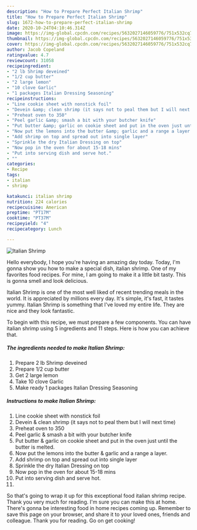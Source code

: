 ```yaml
---
description: "How to Prepare Perfect Italian Shrimp"
title: "How to Prepare Perfect Italian Shrimp"
slug: 1672-how-to-prepare-perfect-italian-shrimp
date: 2020-10-24T04:10:46.314Z
image: https://img-global.cpcdn.com/recipes/5632027146059776/751x532cq70/italian-shrimp-recipe-main-photo.jpg
thumbnail: https://img-global.cpcdn.com/recipes/5632027146059776/751x532cq70/italian-shrimp-recipe-main-photo.jpg
cover: https://img-global.cpcdn.com/recipes/5632027146059776/751x532cq70/italian-shrimp-recipe-main-photo.jpg
author: Jacob Copeland
ratingvalue: 4.7
reviewcount: 31058
recipeingredient:
- "2 lb Shrimp deveined"
- "1/2 cup butter"
- "2 large lemon"
- "10 clove Garlic"
- "1 packages Italian Dressing Seasoning"
recipeinstructions:
- "Line cookie sheet with nonstick foil"
- "Devein &amp; clean shrimp (it says not to peal them but I will next time)"
- "Preheat oven to 350"
- "Peel garlic &amp; smash a bit with your butcher knife"
- "Put butter &amp; garlic on cookie sheet and put in the oven just until the butter is melted."
- "Now put the lemons into the butter &amp; garlic and a range a layer."
- "Add shrimp on top and spread out into single layer"
- "Sprinkle the dry Italian Dressing on top"
- "Now pop in the oven for about 15-18 mins"
- "Put into serving dish and serve hot."
- ""
categories:
- Recipe
tags:
- italian
- shrimp

katakunci: italian shrimp 
nutrition: 224 calories
recipecuisine: American
preptime: "PT17M"
cooktime: "PT37M"
recipeyield: "4"
recipecategory: Lunch

---
```



![Italian Shrimp](https://img-global.cpcdn.com/recipes/5632027146059776/751x532cq70/italian-shrimp-recipe-main-photo.jpg)

Hello everybody, I hope you're having an amazing day today. Today, I'm gonna show you how to make a special dish, italian shrimp. One of my favorites food recipes. For mine, I am going to make it a little bit tasty. This is gonna smell and look delicious.

Italian Shrimp is one of the most well liked of recent trending meals in the world. It is appreciated by millions every day. It's simple, it's fast, it tastes yummy. Italian Shrimp is something that I've loved my entire life. They are nice and they look fantastic.




To begin with this recipe, we must prepare a few components. You can have italian shrimp using 5 ingredients and 11 steps. Here is how you can achieve that.

<!--inarticleads1-->

##### The ingredients needed to make Italian Shrimp:

1. Prepare 2 lb Shrimp deveined
1. Prepare 1/2 cup butter
1. Get 2 large lemon
1. Take 10 clove Garlic
1. Make ready 1 packages Italian Dressing Seasoning




<!--inarticleads2-->

##### Instructions to make Italian Shrimp:

1. Line cookie sheet with nonstick foil
1. Devein &amp; clean shrimp (it says not to peal them but I will next time)
1. Preheat oven to 350
1. Peel garlic &amp; smash a bit with your butcher knife
1. Put butter &amp; garlic on cookie sheet and put in the oven just until the butter is melted.
1. Now put the lemons into the butter &amp; garlic and a range a layer.
1. Add shrimp on top and spread out into single layer
1. Sprinkle the dry Italian Dressing on top
1. Now pop in the oven for about 15-18 mins
1. Put into serving dish and serve hot.
1. 




So that's going to wrap it up for this exceptional food italian shrimp recipe. Thank you very much for reading. I'm sure you can make this at home. There's gonna be interesting food in home recipes coming up. Remember to save this page on your browser, and share it to your loved ones, friends and colleague. Thank you for reading. Go on get cooking!
